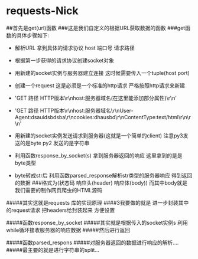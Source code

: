 # requests-Nick

##首先是get(url)函数
###这是我们自定义的根据URL获取数据的函数
###get函数的具体步骤如下:
- 解析URL  拿到具体的请求协议 host  端口号  请求路径
- 根据第一步获得的请求协议创建socket对象
- 用新建的socket实例与服务器建立连接  这时候需要传入一个tuple(host port)
- 创建一个request  这是必须是一个标准的http请求 严格按照http请求来新建
- 'GET 路径 HTTP版本\r\nhost:服务器域名(在这里能添加部分属性)\r\n'
- 'GET 路径 HTTP版本\r\nhost:服务器域名\r\nUser-Agent:dsauidsbdsba\r\ncookies:dhausbd\r\nContentType:text/html\r\n\r\n'

- 用新建的socket实例发送请求到服务器(这就是一个简单的client) 注意py3发送的是byte py2 发送的是字符串
- 利用函数response_by_socket(s) 拿到服务器返回的响应  这里拿到的是是byte类型
- byte转成str后  利用函数parsed_response解析str类型的服务器响应 得到返回的数据
###格式为(状态码 响应头(header) 响应体(body))  而其中body就是我们需要的制作网页爬虫的HTML源码

#####其实这就是requests 库的实现原理
####3我要做的就是 进一步封装其中的request请求 把headers给封装起来  方便设置

#####函数response_by_socket
#####其实就是根据传入的socket实例s  利用while循环接收服务器的响应数据
#####然后进行返回

#####函数parsed_respons
#####对服务器返回的数据进行响应的解析....
#####最主要的就是进行字符串的split...
